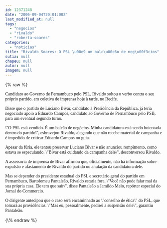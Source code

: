 ```yaml
---
id: 12371248
date: "2006-09-04T20:01:00Z"
last_modified_at: null
tags:
  - "negocios"
  - "rivaldo"
  - "roberta-soares"
categories:
  - "noticias"
title: "Rivaldo Soares: O PSL \u00e9 um balc\u00e3o de neg\u00f3cios"
sutia: null
chapeu: null
autor: null
imagem: null
---
```

{\% raw %}
<p><FONT lang=JA></p>
<p><P><FONT face=Verdana>Candidato ao Governo de Pernambuco pelo PSL, Rivaldo soltou o verbo contra o seu próprio </FONT></FONT><FONT face=Verdana>partido, em coletiva de imprensa hoje à tarde, no Recife.</FONT></P></p>
<p><P><FONT face=Verdana>Disse que o partido de Luciano Bivar, candidato à Presidência da República, já teria <FONT lang=JA>negociado apoio a Eduardo Campos, candidato ao Governo de Pernambuco pelo PSB, para um eventual segundo turno.</P></FONT></FONT></p>
<p><P><FONT face=Verdana>\"O PSL está vendido. É um balcão de negócios. Minha candidatura está sendo boicotada dentro do partido\", esbravejou Rivaldo, alegando que não recebe material de campanha e é impedido de criticar Eduardo Campos no guia. </FONT></P></p>
<p><P><FONT face=Verdana>Apesar da fúria, ele tentou preservar Luciano Bivar e não anunciou rompimento, como <FONT lang=JA>estava </FONT>se especulando. \"Bivar está cuidando da campanha dele\", desconversou Rivaldo.</FONT></P></p>
<p><P><FONT face=Verdana>A assessoria de imprensa de Bivar afirmou que, oficialmente, não há informação sobre expulsão e afastamento de Rivaldo do partido ou anulação da candidatura dele. </FONT></P></p>
<p><P><FONT face=Verdana>Mas se depender do presidente estadual do PSL e secretário geral do partido em Pernambuco, Bartolomeu Pantaleão, Rivaldo estaria fora. \"Você não pode falar mal da sua própria casa. Ele tem que sair\", disse Pantaleão a Jamildo Melo, repórter <FONT lang=JA>especial do Jornal do Commercio. </P></FONT></FONT></p>
<p><P><FONT face=Verdana>O dirigente antecipou que o caso será encaminhado ao \"conselho de ética\" do PSL, que tomará as providências. \"Mas eu, pessoalmente, pedirei a suspensão dele\", garantiu Pantaleão.</FONT></P> </p>
{\% endraw %}